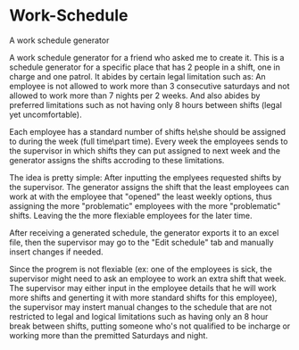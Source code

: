 # Work-Schedule
A work schedule generator

A work schedule generator for a friend who asked me to create it.
This is a schedule generator for a specific place that has 2 people in a shift, one in charge and one patrol. It abides by certain legal
limitation such as: An employee is not allowed to work more than 3 consecutive saturdays and not allowed to work more than 7 nights
per 2 weeks. And also abides by preferred limitations such as not having only 8 hours between shifts (legal yet uncomfortable).

Each employee has a standard number of shifts he\she should be assigned to during the week (full time\part time). Every week the employees 
sends to the supervisor in which shifts they can put assigned to next week and the generator assigns the shifts accroding to these
limitations.

The idea is pretty simple:
After inputting the emplyees requested shifts by the supervisor. The generator assigns the shift that the least employees can work at
with the employee that "opened" the least weekly options, thus assigning the more "problematic" employees with the more "problematic"
shifts. Leaving the the more flexiable employees for the later time.

After receiving a generated schedule, the generator exports it to an excel file, then the supervisor may go to the "Edit schedule" tab
and manually insert changes if needed.

Since the progrem is not flexiable (ex: one of the employees is sick, the supervisor might need to ask an employee to work an extra
shift that week. The supervisor may either input in the employee details that he will work more shifts and generting it with more
standard shifts for this employee), the supervisor may instert manual changes to the schedule that are not restricted to legal
and logical limitations such as having only an 8 hour break between shifts, putting someone who's not qualified to be incharge or
working more than the premitted Saturdays and night.
